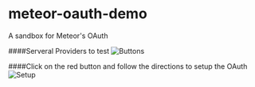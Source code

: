 meteor-oauth-demo
=================

A sandbox for Meteor's OAuth

####Serveral Providers to test
![Buttons](http://cl.ly/image/391k2w443U0Z/Screen%20Shot%202014-06-11%20at%2011.34.56%20AM.png)

####Click on the red button and follow the directions to setup the OAuth
![Setup](http://cl.ly/image/0D2o2z1V381R/Screen%20Shot%202014-06-11%20at%2011.33.39%20AM.png)

